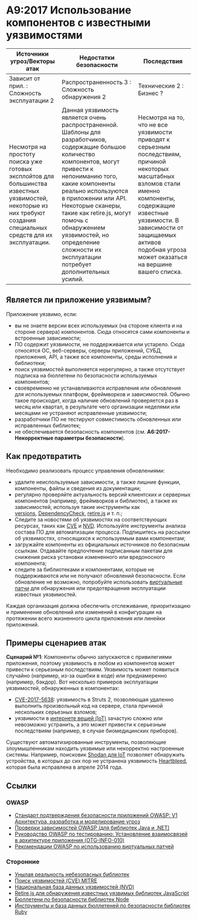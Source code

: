 # A9:2017 Использование компонентов с известными уязвимостями

| Источники угроз/Векторы атак | Недостатки безопасности           | Последствия               |
| -- | -- | -- |
| Зависит от прил. : Сложность эксплуатации 2 | Распространенность 3 : Сложность обнаружения 2 | Технические 2 : Бизнес ? |
| Несмотря на простоту поиска уже готовых эксплойтов для большинства известных уязвимостей, некоторые из них требуют создания специальных средств для их эксплуатации. | Данная уязвимость является очень распространенной. Шаблоны для разработчиков, содержащие большое количество компонентов, могут привести к непониманию того, какие компоненты  реально используются в приложении или API. Некоторые сканеры, такие как retire.js, могут помочь с обнаружением уязвимостей, но определение сложности их эксплуатации потребует дополнительных усилий.| Несмотря на то, что не все уязвимости приводят к серьезным последствиям, причиной некоторых масштабных взломов стали именно компоненты, содержащие известные уязвимости. В зависимости от защищаемых активов подобная угроза может оказаться на вершине вашего списка. |

## Является ли приложение уязвимым?

Приложение уязвимо, если:

* вы не знаете версии всех используемых (на стороне клиента и на стороне сервера) компонентов. Сюда относятся сами компоненты и встроенные зависимости;
* ПО содержит уязвимости, не поддерживается или устарело. Сюда относятся ОС, веб-серверы, серверы приложений, СУБД, приложения, API, а также все компоненты, среды исполнения и библиотеки;
* поиск уязвимостей выполняется нерегулярно, а также отсутствует подписка на бюллетени по безопасности используемых компонентов;
* своевременно не устанавливаются исправления или обновления для используемых платформ, фреймворков и зависимостей. Обычно такое происходит, когда наличие обновлений проверяется раз в месяц или квартал, в результате чего организации неделями или месяцами не устраняют исправленные уязвимости;
* разработчики ПО не тестируют совместимость обновленных или исправленных библиотек;
* не обеспечивается безопасность компонентов (см. __A6:2017-Некорректные параметры безопасности__).

## Как предотвратить

Необходимо реализовать процесс управления обновлениями:

* удалите неиспользуемые зависимости, а также лишние функции, компоненты, файлы и сведения из документации;
* регулярно проверяйте актуальность версий клиентских и серверных компонентов (например, фреймворков и библиотек), а также их зависимостей, используя такие инструменты как [versions](http://www.mojohaus.org/versions-maven-plugin/), [DependencyCheck](https://www.owasp.org/index.php/OWASP_Dependency_Check), [retire.js](https://github.com/retirejs/retire.js/) и т. п.; 
* Следите за новостями об уязвимостях на соответствующих ресурсах, таких как [CVE](https://cve.mitre.org/) и [NVD](https://nvd.nist.gov/). Используйте инструменты анализа состава ПО для автоматизации процесса. Подпишитесь на рассылки об уязвимостях, относящихся к используемым вами компонентам;
* загружайте компоненты из официальных источников по безопасным ссылкам. Отдавайте предпочтение подписанным пакетам для снижения риска установки измененного или вредоносного компонента;
* следите за библиотеками и компонентами, которые не поддерживаются или не получают обновлений безопасности. Если обновление не возможно, попробуйте использовать [виртуальные патчи](https://www.owasp.org/index.php/Virtual_Patching_Best_Practices#What_is_a_Virtual_Patch.3F) для обнаружения или предотвращения эксплуатации известных уязвимостей.

Каждая организация должна обеспечить отслеживание, приоритизацию и применение обновлений или изменений в конфигурации на протяжении всего жизненного цикла приложения или линейки приложений.

## Примеры сценариев атак

**Сценарий №1**: Компоненты обычно запускаются с привилегиями приложения, поэтому уязвимость в любом из компонентов может привести к серьезным последствиям. Уязвимость может появиться случайно (например, из-за ошибки в коде) или преднамеренно (например, бэкдор). Вот несколько примеров эксплуатации уязвимостей, обнаруженных в компонентах:

* [CVE-2017-5638](https://cve.mitre.org/cgi-bin/cvename.cgi?name=CVE-2017-5638): уязвимость в Struts 2, позволяющая удаленно выполнить произвольный код на сервере, стала причиной нескольких серьезных взломов;
* уязвимости в [интернете вещей (IoT)](https://en.wikipedia.org/wiki/Internet_of_things) зачастую сложно или невозможно устранить, а это может привести к серьезным последствиям (например, в случае биомедицинских приборов).

Существуют автоматизированные инструменты, позволяющие злоумышленникам находить уязвимые или некорректно настроенные системы. Например, поисковик [Shodan для IoT](https://www.shodan.io/report/89bnfUyJ) позволяет обнаружить устройства, в которых до сих пор не устранена уязвимость [Heartbleed](https://en.wikipedia.org/wiki/Heartbleed), которая была исправлена в апреле 2014 года.

## Ссылки

### OWASP

* [Стандарт подтверждения безопасности приложений OWASP: V1 Архитектура, разработка и моделирование угроз](https://www.owasp.org/index.php/ASVS_V1_Architecture)
* [Проверки зависимостей OWASP (для библиотек Java и .NET)](https://www.owasp.org/index.php/OWASP_Dependency_Check)
* [Руководство OWASP по тестированию: Установление взаимосвязей в архитектуре приложения (OTG-INFO-010)](https://www.owasp.org/index.php/Map_Application_Architecture_(OTG-INFO-010))
* [Рекомендации OWASP по использованию виртуальных патчей](https://www.owasp.org/index.php/Virtual_Patching_Best_Practices)

### Сторонние

* [Унылая реальность небезопасных библиотек](https://www.aspectsecurity.com/research-presentations/the-unfortunate-reality-of-insecure-libraries)
* [Поиск уязвимостей (CVE) MITRE](https://www.cvedetails.com/version-search.php)
* [Национальная база данных уязвимостей (NVD)](https://nvd.nist.gov/)
* [Retire.js для обнаружения известных уязвимых библиотек JavaScript](https://github.com/retirejs/retire.js/)
* [Бюллетени по безопасности библиотек Node](https://nodesecurity.io/advisories)
* [Инструменты и база данных бюллетеней по безопасности библиотек Ruby](https://rubysec.com/)
